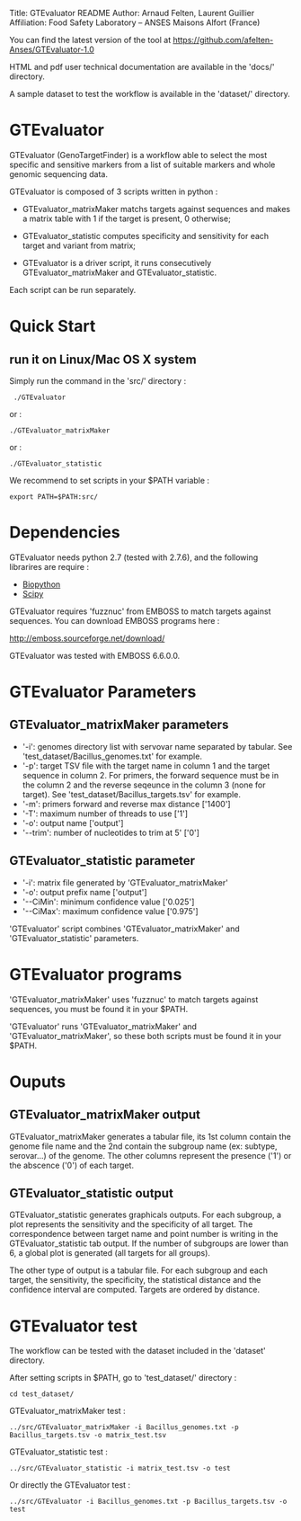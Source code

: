 Title: GTEvaluator README
Author: Arnaud Felten, Laurent Guillier
Affiliation: Food Safety Laboratory – ANSES Maisons Alfort (France)

You can find the latest version of the tool at 
https://github.com/afelten-Anses/GTEvaluator-1.0

HTML and pdf user technical documentation are available in the 'docs/' directory.

A sample dataset to test the workflow is available in the 'dataset/' directory.


GTEvaluator
========

GTEvaluator (GenoTargetFinder) is a workflow able to select the most specific and sensitive markers from a list of suitable markers and whole genomic sequencing data.

GTEvaluator is composed of 3 scripts written in python :

 * GTEvaluator_matrixMaker matchs targets against sequences and makes a matrix table with 1 if the target is present, 0 otherwise;

 * GTEvaluator_statistic computes specificity and sensitivity for each target and variant from matrix;

 * GTEvaluator is a driver script, it runs consecutively GTEvaluator_matrixMaker and GTEvaluator_statistic.

Each script can be run separately.


Quick Start
===========

## run it on Linux/Mac OS X system

Simply run the command in the 'src/' directory :

	 ./GTEvaluator

or :
	
	./GTEvaluator_matrixMaker

or :

	./GTEvaluator_statistic
	

We recommend to set scripts in your $PATH variable :

	export PATH=$PATH:src/


Dependencies
============

GTEvaluator needs python 2.7 (tested with 2.7.6), and the following librarires are require :

* [Biopython](http://biopython.org/wiki/Download)
* [Scipy](http://www.scipy.org/scipylib/download.html)

GTEvaluator requires 'fuzznuc' from EMBOSS to match targets against sequences. You can download EMBOSS programs here :

http://emboss.sourceforge.net/download/

GTEvaluator was tested with EMBOSS 6.6.0.0.


GTEvaluator Parameters
===================

##  GTEvaluator_matrixMaker parameters

 * '-i': genomes directory list with servovar name separated by tabular. See 'test_dataset/Bacillus_genomes.txt' for example.
 * '-p': target TSV file with the target name in column 1 and the target sequence in column 2. For primers, the forward sequence must be in the column 2 and the reverse seqeunce in the column 3 (none for target). See 'test_dataset/Bacillus_targets.tsv' for example.
 * '-m': primers forward and reverse max distance ['1400']
 * '-T': maximum number of threads to use ['1']
 * '-o': output name ['output']
 * '--trim': number of nucleotides to trim at 5' ['0']

##  GTEvaluator_statistic parameter

 * '-i': matrix file generated by 'GTEvaluator_matrixMaker'
 * '-o': output prefix name ['output']
 * '--CiMin': minimum confidence value ['0.025']
 * '--CiMax': maximum confidence value ['0.975']

'GTEvaluator' script combines 'GTEvaluator_matrixMaker' and 'GTEvaluator_statistic' parameters.


GTEvaluator programs
=================

'GTEvaluator_matrixMaker' uses 'fuzznuc' to match targets against sequences, you must be found it in your $PATH.

'GTEvaluator' runs 'GTEvaluator_matrixMaker' and 'GTEvaluator_matrixMaker', so these both scripts must be found it in your $PATH.


Ouputs
======

##  GTEvaluator_matrixMaker output

GTEvaluator_matrixMaker generates a tabular file, its 1st column contain the genome file name and the 2nd contain the subgroup name (ex: subtype, serovar...) of the genome. The other columns represent the presence ('1') or the abscence ('0') of each target.

##  GTEvaluator_statistic output

GTEvaluator_statistic generates graphicals outputs. For each subgroup, a plot represents the sensitivity and the specificity of all target. The correspondence between target name and point number is writing in the GTEvaluator_statistic tab output. If the number of subgroups are lower than 6, a global plot is generated (all targets for all groups).

The other type of output is a tabular file. For each subgroup and each target, the sensitivity, the specificity, the statistical distance and the confidence interval are computed. Targets are ordered by distance.  


GTEvaluator test
=============

The workflow can be tested with the dataset included in the 'dataset' directory.

After setting scripts in $PATH, go to 'test_dataset/' directory :

	cd test_dataset/

GTEvaluator_matrixMaker test :

	../src/GTEvaluator_matrixMaker -i Bacillus_genomes.txt -p Bacillus_targets.tsv -o matrix_test.tsv

GTEvaluator_statistic test :

	../src/GTEvaluator_statistic -i matrix_test.tsv -o test

Or directly the GTEvaluator test :

	../src/GTEvaluator -i Bacillus_genomes.txt -p Bacillus_targets.tsv -o test
		 	
